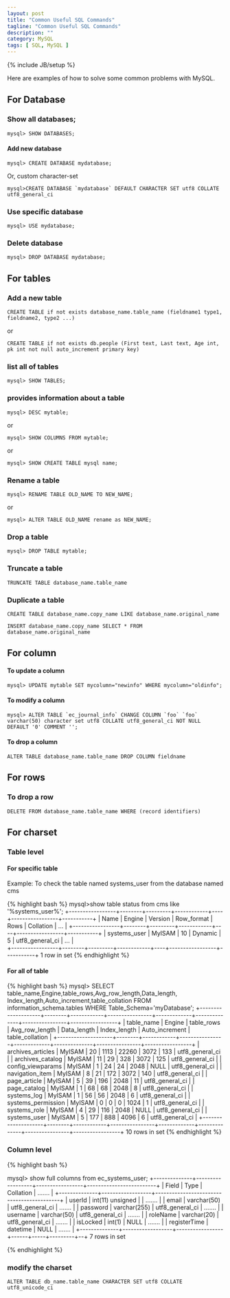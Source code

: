 ```yaml
---
layout: post
title: "Common Useful SQL Commands"
tagline: "Common Useful SQL Commands"
description: ""
category: MySQL
tags: [ SQL, MySQL ]
---
```

{% include JB/setup %}

Here are examples of how to solve some common problems with MySQL.


## For Database

### Show all databases;

	mysql> SHOW DATABASES;

#### Add new database

	mysql> CREATE DATABASE mydatabase;

Or, custom character-set

	mysql>CREATE DATABASE `mydatabase` DEFAULT CHARACTER SET utf8 COLLATE utf8_general_ci

### Use specific database

	mysql> USE mydatabase;

### Delete database

	mysql> DROP DATABASE mydatabase;

## For tables

### Add a new table


	CREATE TABLE if not exists database_name.table_name (fieldname1 type1, fieldname2, type2 ...)

or

	CREATE TABLE if not exists db.people (First text, Last text, Age int, pk int not null auto_increment primary key)


### list all of tables

	mysql> SHOW TABLES;

###  provides information about a table 

	mysql> DESC mytable;

or

	mysql> SHOW COLUMNS FROM mytable;

or 

	mysql> SHOW CREATE TABLE mysql name;

### Rename a table

	mysql> RENAME TABLE OLD_NAME TO NEW_NAME;

or

	mysql> ALTER TABLE OLD_NAME rename as NEW_NAME;

### Drop a table

	mysql> DROP TABLE mytable;

### Truncate a table

	TRUNCATE TABLE database_name.table_name

### Duplicate a table

	CREATE TABLE database_name.copy_name LIKE database_name.original_name

	INSERT database_name.copy_name SELECT * FROM database_name.original_name


## For column

#### To update a column

	mysql> UPDATE mytable SET mycolumn="newinfo" WHERE mycolumn="oldinfo";

#### To modify a column

	mysql> ALTER TABLE `ec_journal_info` CHANGE COLUMN `foo` `foo` varchar(50) character set utf8 COLLATE utf8_general_ci NOT NULL DEFAULT '0' COMMENT '';

#### To drop a column

	ALTER TABLE database_name.table_name DROP COLUMN fieldname

## For rows

### To drop a row

	DELETE FROM database_name.table_name WHERE (record identifiers)


## For charset

### Table level

#### For specific table

Example: To check the table named systems_user from the database named cms

{% highlight bash %}
mysql>show table status from cms like '%systems_user%'; 
+-----------------+--------+---------+------------+----+-----------------+-----------+
| Name            | Engine | Version | Row_format | Rows  | Collation    | ...       |
+-----------------+--------+---------+------------+----+-----------------+-----------+
| systems_user    | MyISAM |      10 | Dynamic    | 5  | utf8_general_ci | ...       |   
+-----------------+--------+---------+------------+----+-----------------+-----------+
1 row in set
{% endhighlight %}

#### For all of table

{% highlight bash %}
mysql> SELECT table_name,Engine,table_rows,Avg_row_length,Data_length,
  	Index_length,Auto_increment,table_collation
	FROM information_schema.tables
	WHERE Table_Schema='myDatabase';
+--------------------+--------+------------+----------------+-------------+--------------+----------------+-----------------+
| table_name         | Engine | table_rows | Avg_row_length | Data_length | Index_length | Auto_increment | table_collation |
+--------------------+--------+------------+----------------+-------------+--------------+----------------+-----------------+
| archives_articles  | MyISAM |         20 |           1113 |       22260 |         3072 |            133 | utf8_general_ci |
| archives_catalog   | MyISAM |         11 |             29 |         328 |         3072 |            125 | utf8_general_ci |
| config_viewparams  | MyISAM |          1 |             24 |          24 |         2048 | NULL           | utf8_general_ci |
| navigation_item    | MyISAM |          8 |             21 |         172 |         3072 |            140 | utf8_general_ci |
| page_article       | MyISAM |          5 |             39 |         196 |         2048 |             11 | utf8_general_ci |
| page_catalog       | MyISAM |          1 |             68 |          68 |         2048 |              8 | utf8_general_ci |
| systems_log        | MyISAM |          1 |             56 |          56 |         2048 |              6 | utf8_general_ci |
| systems_permission | MyISAM |          0 |              0 |           0 |         1024 |              1 | utf8_general_ci |
| systems_role       | MyISAM |          4 |             29 |         116 |         2048 | NULL           | utf8_general_ci |
| systems_user       | MyISAM |          5 |            177 |         888 |         4096 |              6 | utf8_general_ci |
+--------------------+--------+------------+----------------+-------------+--------------+----------------+-----------------+
10 rows in set 
{% endhighlight %}

### Column level

{% highlight bash %}

mysql> show full columns from ec_systems_user;
+--------------+------------------+-----------------+-------------------------+
| Field        | Type             | Collation       | .......                 |
+--------------+------------------+-------------------------------------------+
| userId       | int(11) unsigned |                 | .......                 |
| email        | varchar(50)      | utf8_general_ci | .......                 |
| password     | varchar(255)     | utf8_general_ci | .......                 |
| username     | varchar(50)      | utf8_general_ci | .......                 |
| roleName     | varchar(20)      | utf8_general_ci | .......                 | 
| isLocked     | int(1)           | NULL            | .......                 |
| registerTime | datetime         | NULL            | .......                 |
+--------------+------------------+-----------------+------+-----+---------+--+
7 rows in set

{% endhighlight %}

### modify the charset

	ALTER TABLE db_name.table_name CHARACTER SET utf8 COLLATE utf8_unicode_ci

